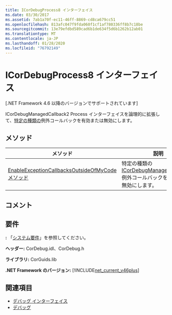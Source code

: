 ```yaml
---
title: ICorDebugProcess8 インターフェイス
ms.date: 03/30/2017
ms.assetid: 7ab1a70f-ec11-46ff-8869-cd8ca679cc51
ms.openlocfilehash: 813afc047f9fda060f1cf1af780336ff8b7c18be
ms.sourcegitcommit: 13e79efdbd589cad6b1de634f5d6b1262b12ab01
ms.translationtype: MT
ms.contentlocale: ja-JP
ms.lasthandoff: 01/28/2020
ms.locfileid: "76792149"
---
```

# <a name="icordebugprocess8-interface"></a>ICorDebugProcess8 インターフェイス
[.NET Framework 4.6 以降のバージョンでサポートされています]  
  
 ICorDebugManagedCallback2 Process インターフェイスを論理的に拡張して、[特定の種類の](icordebugmanagedcallback2-interface.md)例外コールバックを有効または無効にします。
  
  
## <a name="methods"></a>メソッド  
  
|メソッド|説明|  
|------------|-----------------|  
|[EnableExceptionCallbacksOutsideOfMyCode メソッド](icordebugprocess8-enableexceptioncallbacksoutsideofmycode-method.md)|特定の種類の[ICorDebugManagedCallback2](icordebugmanagedcallback2-interface.md)例外コールバックを有効または無効にします。|  
  
## <a name="remarks"></a>コメント  
  
## <a name="requirements"></a>要件  
 **:** 「[システム要件](../../../../docs/framework/get-started/system-requirements.md)」を参照してください。  
  
 **ヘッダー:** CorDebug.idl、CorDebug.h  
  
 **ライブラリ:** CorGuids.lib  
  
 **.NET Framework のバージョン:** [!INCLUDE[net_current_v46plus](../../../../includes/net-current-v46plus-md.md)]  
  
## <a name="see-also"></a>関連項目

- [デバッグ インターフェイス](debugging-interfaces.md)
- [デバッグ](index.md)
